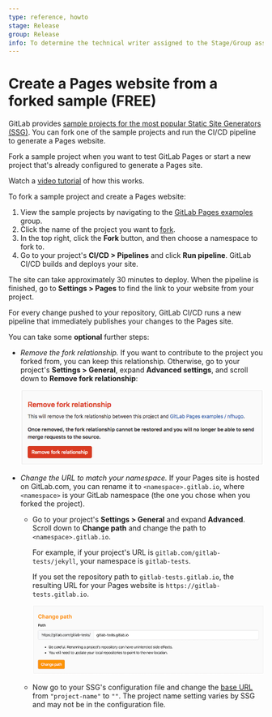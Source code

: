 ```yaml
---
type: reference, howto
stage: Release
group: Release
info: To determine the technical writer assigned to the Stage/Group associated with this page, see https://about.gitlab.com/handbook/engineering/ux/technical-writing/#assignments
---
```


# Create a Pages website from a forked sample **(FREE)**

GitLab provides [sample projects for the most popular Static Site Generators (SSG)](https://gitlab.com/pages).
You can fork one of the sample projects and run the CI/CD pipeline to generate a Pages website.

Fork a sample project when you want to test GitLab Pages or start a new project that's already
configured to generate a Pages site.

<i class="fa fa-youtube-play youtube" aria-hidden="true"></i> Watch a [video tutorial](https://www.youtube.com/watch?v=TWqh9MtT4Bg) of how this works.

To fork a sample project and create a Pages website:

1. View the sample projects by navigating to the [GitLab Pages examples](https://gitlab.com/pages) group.
1. Click the name of the project you want to [fork](../../repository/forking_workflow.md#creating-a-fork).
1. In the top right, click the **Fork** button, and then choose a namespace to fork to.
1. Go to your project's **CI/CD > Pipelines** and click **Run pipeline**.
   GitLab CI/CD builds and deploys your site.

The site can take approximately 30 minutes to deploy.
When the pipeline is finished, go to **Settings > Pages** to find the link to your website from your project.

For every change pushed to your repository, GitLab CI/CD runs a new pipeline
that immediately publishes your changes to the Pages site.

You can take some **optional** further steps:

- _Remove the fork relationship._ If you want to contribute to the project you forked from,
  you can keep this relationship. Otherwise, go to your project's **Settings > General**,
  expand **Advanced settings**, and scroll down to **Remove fork relationship**:

  ![Remove fork relationship](../img/remove_fork_relationship_v13_1.png)

- _Change the URL to match your namespace._ If your Pages site is hosted on GitLab.com,
  you can rename it to `<namespace>.gitlab.io`, where `<namespace>` is your GitLab namespace
  (the one you chose when you forked the project).

  - Go to your project's **Settings > General** and expand **Advanced**. Scroll down to
    **Change path** and change the path to `<namespace>.gitlab.io`.

    For example, if your project's URL is `gitlab.com/gitlab-tests/jekyll`, your namespace is
    `gitlab-tests`.

    If you set the repository path to `gitlab-tests.gitlab.io`,
    the resulting URL for your Pages website is `https://gitlab-tests.gitlab.io`.

    ![Change repository's path](../img/change_path_v12_10.png)

  - Now go to your SSG's configuration file and change the [base URL](../getting_started_part_one.md#urls-and-base-urls)
    from `"project-name"` to `""`. The project name setting varies by SSG and may not be in the configuration file.
